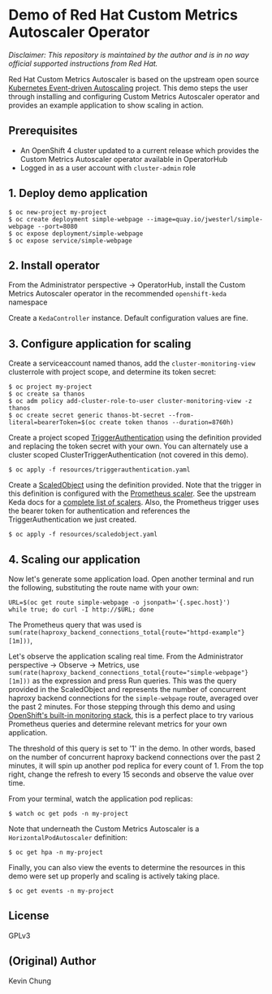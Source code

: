 # Demo of Red Hat Custom Metrics Autoscaler Operator

*Disclaimer: This repository is maintained by the author and is in no way official supported instructions from Red Hat.*

Red Hat Custom Metrics Autoscaler is based on the upstream open source [Kubernetes Event-driven Autoscaling] project.  This demo steps the user through installing and configuring Custom Metrics Autoscaler operator and provides an example application to show scaling in action.

## Prerequisites

- An OpenShift 4 cluster updated to a current release which provides the Custom Metrics Autoscaler operator available in OperatorHub
- Logged in as a user account with `cluster-admin` role

## 1. Deploy demo application

```
$ oc new-project my-project
$ oc create deployment simple-webpage --image=quay.io/jwesterl/simple-webpage --port=8080
$ oc expose deployment/simple-webpage
$ oc expose service/simple-webpage
```

## 2. Install operator

From the Administrator perspective -> OperatorHub, install the Custom Metrics Autoscaler operator in the recommended `openshift-keda` namespace

Create a `KedaController` instance.  Default configuration values are fine.

## 3. Configure application for scaling

Create a serviceaccount named thanos, add the `cluster-monitoring-view` clusterrole with project scope, and determine its token secret:
```
$ oc project my-project
$ oc create sa thanos
$ oc adm policy add-cluster-role-to-user cluster-monitoring-view -z thanos
$ oc create secret generic thanos-bt-secret --from-literal=bearerToken=$(oc create token thanos --duration=8760h)
```

Create a project scoped [TriggerAuthentication] using the definition provided and replacing the token secret with your own.  You can alternately use a cluster scoped ClusterTriggerAuthentication (not covered in this demo).
```
$ oc apply -f resources/triggerauthentication.yaml
```

Create a [ScaledObject] using the definition provided.  Note that the trigger in this definition is configured with the [Prometheus scaler].  See the upstream Keda docs for a [complete list of scalers].  Also, the Prometheus trigger uses the bearer token for authentication and references the TriggerAuthentication we just created.
```
$ oc apply -f resources/scaledobject.yaml
```

## 4. Scaling our application

Now let's generate some application load.  Open another terminal and run the following, substituting the route name with your own:

```
URL=$(oc get route simple-webpage -o jsonpath='{.spec.host}')
while true; do curl -I http://$URL; done
```

The Prometheus query that was used is `sum(rate(haproxy_backend_connections_total{route="httpd-example"}[1m]))`, 

Let's observe the application scaling real time.  From the Administrator perspective -> Observe -> Metrics, use `sum(rate(haproxy_backend_connections_total{route="simple-webpage"}[1m]))` as the expression and press Run queries.  This was the query provided in the ScaledObject and represents the number of concurrent haproxy backend connections for the `simple-webpage` route, averaged over the past 2 minutes.  For those stepping through this demo and using [OpenShift's built-in monitoring stack], this is a perfect place to try various Prometheus queries and determine relevant metrics for your own application.

  The threshold of this query is set to '1' in the demo.  In other words, based on the number of concurrent haproxy backend connections over the past 2 minutes, it will spin up another pod replica for every count of 1.  From the top right, change the refresh to every 15 seconds and observe the value over time.

From your terminal, watch the application pod replicas:
```
$ watch oc get pods -n my-project
```

Note that underneath the Custom Metrics Autoscaler is a `HorizontalPodAutoscaler` definition:
```
$ oc get hpa -n my-project
```

Finally, you can also view the events to determine the resources in this demo were set up properly and scaling is actively taking place.
```
$ oc get events -n my-project
```

## License

GPLv3

## (Original) Author

Kevin Chung

[Kubernetes Event-driven Autoscaling]: https://keda.sh/
[TriggerAuthentication]: resources/triggerauthentication.yaml
[ScaledObject]: resources/scaledobject.yaml
[Prometheus scaler]: https://keda.sh/docs/2.9/scalers/prometheus/
[complete list of scalers]: https://keda.sh/docs/2.9/scalers/
[OpenShift's built-in monitoring stack]: https://docs.openshift.com/container-platform/4.12/monitoring/monitoring-overview.html
